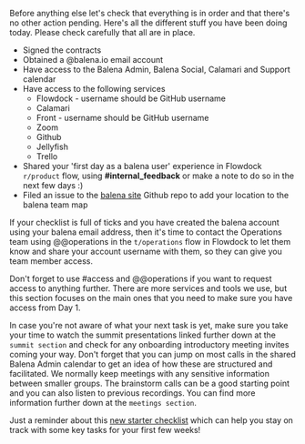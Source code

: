 Before anything else let's check that everything is in order and that there's no other action pending. Here's all the different stuff you have been doing today. Please check carefully that all are in place.

* Signed the contracts
* Obtained a @balena.io email account
* Have access to the Balena Admin, Balena Social, Calamari and Support calendar
* Have access to the following services
   * Flowdock - username should be GitHub username
   * Calamari
   * Front - username should be GitHub username
   * Zoom
   * Github
   * Jellyfish
   * Trello
* Shared your 'first day as a balena user' experience in Flowdock `r/product` flow, using **#internal_feedback** or make a note to do so in the next few days :) 
* Filed an issue to the [balena site](https://github.com/balena-io/balena-site/issues) Github repo to add your location to the balena team map

If your checklist is full of ticks and you have created the balena account using your balena email address, then it's time to contact the Operations team using @@operations in the `t/operations` flow in Flowdock to let them know and share your account username with them, so they can give you team member access. 

Don't forget to use #access and @@operations if you want to request access to anything further. There are more services and tools we use, but this section focuses on the main ones that you need to make sure you have access from Day 1. 

In case you're not aware of what your next task is yet, make sure you take your time to watch the summit presentations linked further down at the `summit section` and check for any onboarding introductory meeting invites coming your way. Don't forget that you can jump on most calls in the shared Balena Admin calendar to get an idea of how these are structured and facilitated. We normally keep meetings with any sensitive information between smaller groups. The brainstorm calls can be a good starting point and you can also listen to previous recordings. You can find more information further down at the `meetings section`.  

Just a reminder about this [new starter checklist](https://docs.google.com/spreadsheets/d/1cQZz8in9iEhsM2_LNaI36tvX_TH1c7RgC-uem78aMV8/edit?ts=5fb3d7b8#gid=0) which can help you stay on track with some key tasks for your first few weeks! 
